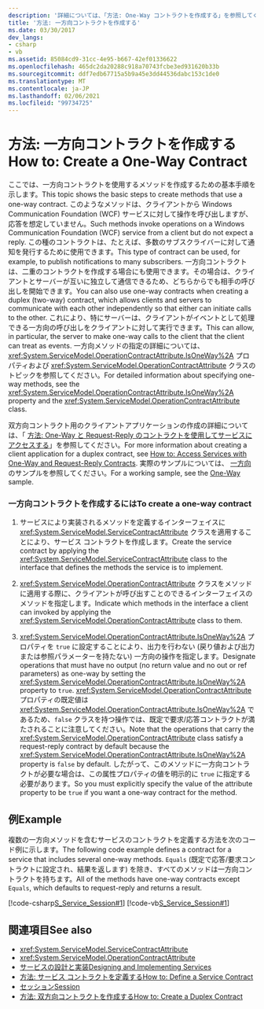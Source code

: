 ```yaml
---
description: '詳細については、「方法: One-Way コントラクトを作成する」を参照してください。'
title: '方法: 一方向コントラクトを作成する'
ms.date: 03/30/2017
dev_langs:
- csharp
- vb
ms.assetid: 85084cd9-31cc-4e95-b667-42ef01336622
ms.openlocfilehash: 465dc2da20288c918a70743fcbe3ed931620b33b
ms.sourcegitcommit: ddf7edb67715a5b9a45e3dd44536dabc153c1de0
ms.translationtype: MT
ms.contentlocale: ja-JP
ms.lasthandoff: 02/06/2021
ms.locfileid: "99734725"
---
```

# <a name="how-to-create-a-one-way-contract"></a><span data-ttu-id="efe7b-103">方法: 一方向コントラクトを作成する</span><span class="sxs-lookup"><span data-stu-id="efe7b-103">How to: Create a One-Way Contract</span></span>

<span data-ttu-id="efe7b-104">ここでは、一方向コントラクトを使用するメソッドを作成するための基本手順を示します。</span><span class="sxs-lookup"><span data-stu-id="efe7b-104">This topic shows the basic steps to create methods that use a one-way contract.</span></span> <span data-ttu-id="efe7b-105">このようなメソッドは、クライアントから Windows Communication Foundation (WCF) サービスに対して操作を呼び出しますが、応答を想定していません。</span><span class="sxs-lookup"><span data-stu-id="efe7b-105">Such methods invoke operations on a Windows Communication Foundation (WCF) service from a client but do not expect a reply.</span></span> <span data-ttu-id="efe7b-106">この種のコントラクトは、たとえば、多数のサブスクライバーに対して通知を発行するために使用できます。</span><span class="sxs-lookup"><span data-stu-id="efe7b-106">This type of contract can be used, for example, to publish notifications to many subscribers.</span></span> <span data-ttu-id="efe7b-107">一方向コントラクトは、二重のコントラクトを作成する場合にも使用できます。その場合は、クライアントとサーバーが互いに独立して通信できるため、どちらからでも相手の呼び出しを開始できます。</span><span class="sxs-lookup"><span data-stu-id="efe7b-107">You can also use one-way contracts when creating a duplex (two-way) contract, which allows clients and servers to communicate with each other independently so that either can initiate calls to the other.</span></span> <span data-ttu-id="efe7b-108">これにより、特にサーバーは、クライアントがイベントとして処理できる一方向の呼び出しをクライアントに対して実行できます。</span><span class="sxs-lookup"><span data-stu-id="efe7b-108">This can allow, in particular, the server to make one-way calls to the client that the client can treat as events.</span></span> <span data-ttu-id="efe7b-109">一方向メソッドの指定の詳細については、<xref:System.ServiceModel.OperationContractAttribute.IsOneWay%2A> プロパティおよび <xref:System.ServiceModel.OperationContractAttribute> クラスのトピックを参照してください。</span><span class="sxs-lookup"><span data-stu-id="efe7b-109">For detailed information about specifying one-way methods, see the <xref:System.ServiceModel.OperationContractAttribute.IsOneWay%2A> property and the <xref:System.ServiceModel.OperationContractAttribute> class.</span></span>  
  
 <span data-ttu-id="efe7b-110">双方向コントラクト用のクライアントアプリケーションの作成の詳細については、「 [方法: One-Way と Request-Reply のコントラクトを使用してサービスにアクセスする](how-to-access-wcf-services-with-one-way-and-request-reply-contracts.md)」を参照してください。</span><span class="sxs-lookup"><span data-stu-id="efe7b-110">For more information about creating a client application for a duplex contract, see [How to: Access Services with One-Way and Request-Reply Contracts](how-to-access-wcf-services-with-one-way-and-request-reply-contracts.md).</span></span> <span data-ttu-id="efe7b-111">実際のサンプルについては、 [一方向](../samples/one-way.md) のサンプルを参照してください。</span><span class="sxs-lookup"><span data-stu-id="efe7b-111">For a working sample, see the [One-Way](../samples/one-way.md) sample.</span></span>  
  
### <a name="to-create-a-one-way-contract"></a><span data-ttu-id="efe7b-112">一方向コントラクトを作成するには</span><span class="sxs-lookup"><span data-stu-id="efe7b-112">To create a one-way contract</span></span>  
  
1. <span data-ttu-id="efe7b-113">サービスにより実装されるメソッドを定義するインターフェイスに <xref:System.ServiceModel.ServiceContractAttribute> クラスを適用することにより、サービス コントラクトを作成します。</span><span class="sxs-lookup"><span data-stu-id="efe7b-113">Create the service contract by applying the <xref:System.ServiceModel.ServiceContractAttribute> class to the interface that defines the methods the service is to implement.</span></span>  
  
2. <span data-ttu-id="efe7b-114"><xref:System.ServiceModel.OperationContractAttribute> クラスをメソッドに適用する際に、クライアントが呼び出すことのできるインターフェイスのメソッドを指定します。</span><span class="sxs-lookup"><span data-stu-id="efe7b-114">Indicate which methods in the interface a client can invoked by applying the <xref:System.ServiceModel.OperationContractAttribute> class to them.</span></span>  
  
3. <span data-ttu-id="efe7b-115"><xref:System.ServiceModel.OperationContractAttribute.IsOneWay%2A> プロパティを `true` に設定することにより、出力を行わない (戻り値および出力または参照パラメーターを持たない) 一方向の操作を指定します。</span><span class="sxs-lookup"><span data-stu-id="efe7b-115">Designate operations that must have no output (no return value and no out or ref parameters) as one-way by setting the <xref:System.ServiceModel.OperationContractAttribute.IsOneWay%2A> property to `true`.</span></span> <span data-ttu-id="efe7b-116"><xref:System.ServiceModel.OperationContractAttribute> プロパティの既定値は <xref:System.ServiceModel.OperationContractAttribute.IsOneWay%2A> であるため、`false` クラスを持つ操作では、既定で要求/応答コントラクトが満たされることに注意してください。</span><span class="sxs-lookup"><span data-stu-id="efe7b-116">Note that the operations that carry the <xref:System.ServiceModel.OperationContractAttribute> class satisfy a request-reply contract by default because the <xref:System.ServiceModel.OperationContractAttribute.IsOneWay%2A> property is `false` by default.</span></span> <span data-ttu-id="efe7b-117">したがって、このメソッドに一方向コントラクトが必要な場合は、この属性プロパティの値を明示的に `true` に指定する必要があります。</span><span class="sxs-lookup"><span data-stu-id="efe7b-117">So you must explicitly specify the value of the attribute property to be `true` if you want a one-way contract for the method.</span></span>  
  
## <a name="example"></a><span data-ttu-id="efe7b-118">例</span><span class="sxs-lookup"><span data-stu-id="efe7b-118">Example</span></span>  

 <span data-ttu-id="efe7b-119">複数の一方向メソッドを含むサービスのコントラクトを定義する方法を次のコード例に示します。</span><span class="sxs-lookup"><span data-stu-id="efe7b-119">The following code example defines a contract for a service that includes several one-way methods.</span></span> <span data-ttu-id="efe7b-120">`Equals` (既定で応答/要求コントラクトに設定され、結果を返します) を除き、すべてのメソッドは一方向コントラクトを持ちます。</span><span class="sxs-lookup"><span data-stu-id="efe7b-120">All of the methods have one-way contracts except `Equals`, which defaults to request-reply and returns a result.</span></span>  
  
 [!code-csharp[S_Service_Session#1](../../../../samples/snippets/csharp/VS_Snippets_CFX/s_service_session/cs/service.cs#1)]
 [!code-vb[S_Service_Session#1](../../../../samples/snippets/visualbasic/VS_Snippets_CFX/s_service_session/vb/service.vb#1)]  
  
## <a name="see-also"></a><span data-ttu-id="efe7b-121">関連項目</span><span class="sxs-lookup"><span data-stu-id="efe7b-121">See also</span></span>

- <xref:System.ServiceModel.ServiceContractAttribute>
- <xref:System.ServiceModel.OperationContractAttribute>
- [<span data-ttu-id="efe7b-122">サービスの設計と実装</span><span class="sxs-lookup"><span data-stu-id="efe7b-122">Designing and Implementing Services</span></span>](../designing-and-implementing-services.md)
- [<span data-ttu-id="efe7b-123">方法: サービス コントラクトを定義する</span><span class="sxs-lookup"><span data-stu-id="efe7b-123">How to: Define a Service Contract</span></span>](../how-to-define-a-wcf-service-contract.md)
- [<span data-ttu-id="efe7b-124">セッション</span><span class="sxs-lookup"><span data-stu-id="efe7b-124">Session</span></span>](../samples/session.md)
- [<span data-ttu-id="efe7b-125">方法: 双方向コントラクトを作成する</span><span class="sxs-lookup"><span data-stu-id="efe7b-125">How to: Create a Duplex Contract</span></span>](how-to-create-a-duplex-contract.md)
